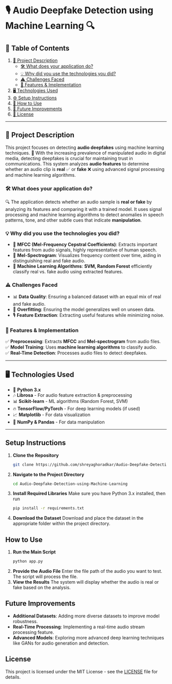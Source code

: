 # 🎙️ Audio Deepfake Detection using Machine Learning 🔍  

## 📜 Table of Contents  
1. [📌 Project Description](#project-description)  
   - [🛠️ What does your application do?](#what-does-your-application-do)  
   - [💡 Why did you use the technologies you did?](#why-did-you-use-the-technologies-you-did)  
   - [⚠️ Challenges Faced](#challenges-faced)  
   - [🚀 Features & Implementation](#features--implementation)  
2. [🖥️ Technologies Used](#technologies-used)  
3. [⚙️ Setup Instructions](#setup-instructions)  
4. [📝 How to Use](#how-to-use)  
5. [🌟 Future Improvements](#future-improvements)  
6. [📜 License](#license)  

---  

## 📌 Project Description  
This project focuses on detecting **audio deepfakes** using machine learning techniques. 🎤 With the increasing prevalence of manipulated audio in digital media, detecting deepfakes is crucial for maintaining trust in communications. This system analyzes **audio features** to determine whether an audio clip is **real** ✅ or **fake** ❌ using advanced signal processing and machine learning algorithms.  

### 🛠️ What does your application do?  
🔍 The application detects whether an audio sample is **real or fake** by analyzing its features and comparing it with a trained model. It uses signal processing and machine learning algorithms to detect anomalies in speech patterns, tone, and other subtle cues that indicate **manipulation**.  

### 💡 Why did you use the technologies you did?  
- 🎵 **MFCC (Mel-Frequency Cepstral Coefficients)**: Extracts important features from audio signals, highly representative of human speech.  
- 🎼 **Mel-Spectrogram**: Visualizes frequency content over time, aiding in distinguishing real and fake audio.  
- 🤖 **Machine Learning Algorithms**: **SVM, Random Forest** efficiently classify real vs. fake audio using extracted features.  

### ⚠️ Challenges Faced  
- 📊 **Data Quality**: Ensuring a balanced dataset with an equal mix of real and fake audio.  
- 🔄 **Overfitting**: Ensuring the model generalizes well on unseen data.  
- 🎙️ **Feature Extraction**: Extracting useful features while minimizing noise.  

### 🚀 Features & Implementation  
✅ **Preprocessing**: Extracts **MFCC** and **Mel-spectrogram** from audio files.  
✅ **Model Training**: Uses **machine learning algorithms** to classify audio.  
✅ **Real-Time Detection**: Processes audio files to detect deepfakes.  

---  

## 🖥️ Technologies Used  
- 🐍 **Python 3.x**  
- 🎶 **Librosa** - For audio feature extraction & preprocessing  
- 📊 **Scikit-learn** - ML algorithms (Random Forest, SVM)  
- 🔥 **TensorFlow/PyTorch** - For deep learning models (if used)  
- 📈 **Matplotlib** - For data visualization  
- 📑 **NumPy & Pandas** - For data manipulation  

---  

## Setup Instructions
1. **Clone the Repository**
   ```bash
   git clone https://github.com/shreyaghoradkar/Audio-Deepfake-Detection-using-Machine-Learning.git

2. **Navigate to the Project Directory**
   ```bash
   cd Audio-Deepfake-Detection-using-Machine-Learning

3. **Install Required Libraries**
   Make sure you have Python 3.x installed, then run
   ```bash
   pip install -r requirements.txt

4. **Download the Dataset**
   Download and place the dataset in the appropriate folder within the project directory.

## How to Use

1. **Run the Main Script**
   ```bash
   python app.py
2. **Provide the Audio File**
   Enter the file path of the audio you want to test. The script will process the file.
3. **View the Results**
   The system will display whether the audio is real or fake based on the analysis.

## Future Improvements
- **Additional Datasets**: Adding more diverse datasets to improve model robustness.
- **Real-Time Processing**: Implementing a real-time audio stream processing feature.
- **Advanced Models**: Exploring more advanced deep learning techniques like GANs for audio generation and detection.

## License
This project is licensed under the MIT License - see the [LICENSE](LICENSE) file for details.
